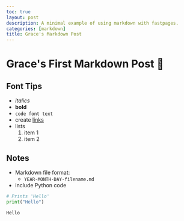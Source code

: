 ```yaml
---
toc: true
layout: post
description: A minimal example of using markdown with fastpages.
categories: [markdown]
title: Grace's Markdown Post
---
```

# Grace's First Markdown Post 🤪

## Font Tips
- *italics*
- **bold**
- `code font text`
- create [links](https://github.com/gwang1224/repository_1)
- lists
    1. item 1
    2. item 2



## Notes
- Markdown file format: 
    - `YEAR-MONTH-DAY-filename.md`
- include Python code

```python
# Prints 'Hello'
print("Hello")
```

    Hello
